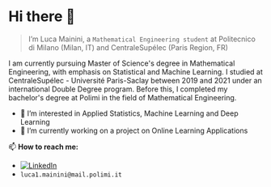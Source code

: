 # Hi there 👋

> I’m Luca Mainini, a `Mathematical Engineering student` at Politecnico di Milano (Milan, IT) and CentraleSupélec (Paris Region, FR)

I am currently pursuing Master of Science's degree in Mathematical Engineering, with emphasis on Statistical and Machine Learning. I studied at CentraleSupélec - Université Paris-Saclay between 2019 and 2021 under an international Double Degree program. Before this, I completed my bachelor's degree at Polimi in the field of Mathematical Engineering.

- 👀 I’m interested in Applied Statistics, Machine Learning and Deep Learning
- 🌱 I’m currently working on a project on Online Learning Applications

📫 **How to reach me:**
- [![LinkedIn](https://img.shields.io/badge/-LinkedIn-blue?style=flat&logo=Linkedin&logoColor=white)](https://www.linkedin.com/in/luca-mainini/)
- `luca1.mainini@mail.polimi.it`


<!---
lucamainini/lucamainini is a ✨ special ✨ repository because its `README.md` (this file) appears on your GitHub profile.
You can click the Preview link to take a look at your changes.
--->
